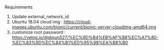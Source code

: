 Requirements
1. Update external_network_id
2. Ubuntu 18.04 cloud img : https://cloud-images.ubuntu.com/bionic/current/bionic-server-cloudimg-amd64.img
3. customize root password : https://velog.io/@dojun527/%EC%9D%B4%EB%AF%B8%EC%A7%80-%EC%83%9D%EC%84%B1%ED%95%98%EA%B8%B0

